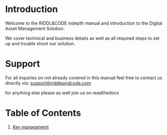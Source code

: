 # Introduction

Welcome to the RIDDL&CODE indepth manual and introduction to the Digital Asset Management Solution. 

We cover technical and business details as well as all required steps to set up and trouble shoot our solution. 


# Support
For all inquiries on not already covered in this manual feel free to contact us directly via: support@riddleandcode.com

for anything else please as well join us on readthedocs


# Table of Contents
1. [Key management](Key-management.md)
